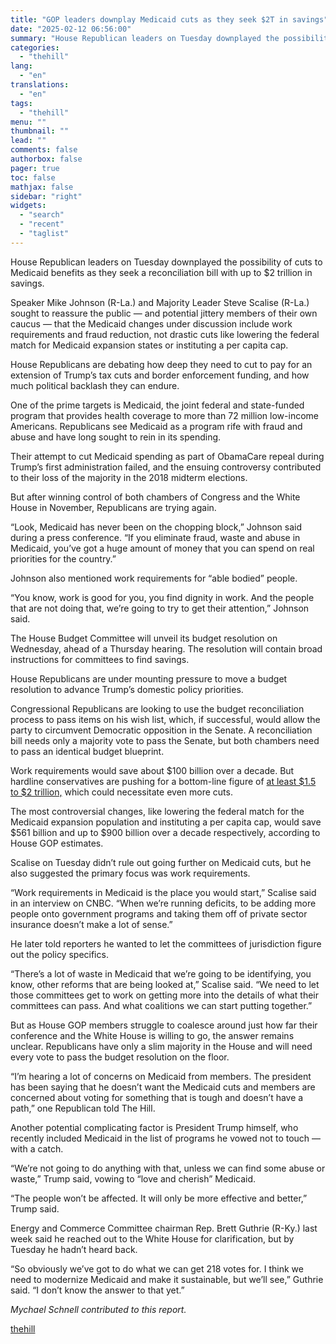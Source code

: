 ```yaml
---
title: "GOP leaders downplay Medicaid cuts as they seek $2T in savings"
date: "2025-02-12 06:56:00"
summary: "House Republican leaders on Tuesday downplayed the possibility of cuts to Medicaid benefits as they seek a reconciliation bill with up to $2 trillion in savings. Speaker Mike Johnson (R-La.) and Majority Leader Steve Scalise (R-La.) sought to reassure the public — and potential jittery members of their own caucus..."
categories:
  - "thehill"
lang:
  - "en"
translations:
  - "en"
tags:
  - "thehill"
menu: ""
thumbnail: ""
lead: ""
comments: false
authorbox: false
pager: true
toc: false
mathjax: false
sidebar: "right"
widgets:
  - "search"
  - "recent"
  - "taglist"
---
```


House Republican leaders on Tuesday downplayed the possibility of cuts to Medicaid benefits as they seek a reconciliation bill with up to $2 trillion in savings.

Speaker Mike Johnson (R-La.) and Majority Leader Steve Scalise (R-La.) sought to reassure the public — and potential jittery members of their own caucus — that the Medicaid changes under discussion include work requirements and fraud reduction, not drastic cuts like lowering the federal match for Medicaid expansion states or instituting a per capita cap.

House Republicans are debating how deep they need to cut to pay for an extension of Trump’s tax cuts and border enforcement funding, and how much political backlash they can endure.

One of the prime targets is Medicaid, the joint federal and state-funded program that provides health coverage to more than 72 million low-income Americans. Republicans see Medicaid as a program rife with fraud and abuse and have long sought to rein in its spending.

Their attempt to cut Medicaid spending as part of ObamaCare repeal during Trump’s first administration failed, and the ensuing controversy contributed to their loss of the majority in the 2018 midterm elections.

But after winning control of both chambers of Congress and the White House in November, Republicans are trying again.

“Look, Medicaid has never been on the chopping block,” Johnson said during a press conference. “If you eliminate fraud, waste and abuse in Medicaid, you’ve got a huge amount of money that you can spend on real priorities for the country.”

Johnson also mentioned work requirements for “able bodied” people.

“You know, work is good for you, you find dignity in work. And the people that are not doing that, we’re going to try to get their attention,” Johnson said.

The House Budget Committee will unveil its budget resolution on Wednesday, ahead of a Thursday hearing. The resolution will contain broad instructions for committees to find savings.

House Republicans are under mounting pressure to move a budget resolution to advance Trump’s domestic policy priorities.

Congressional Republicans are looking to use the budget reconciliation process to pass items on his wish list, which, if successful, would allow the party to circumvent Democratic opposition in the Senate. A reconciliation bill needs only a majority vote to pass the Senate, but both chambers need to pass an identical budget blueprint.

Work requirements would save about $100 billion over a decade. But hardline conservatives are pushing for a bottom-line figure of [at least $1.5 to $2 trillion,](https://thehill.com/homenews/house/5138239-house-budget-chair-framework-trump-agenda/) which could necessitate even more cuts.

The most controversial changes, like lowering the federal match for the Medicaid expansion population and instituting a per capita cap, would save $561 billion and up to $900 billion over a decade respectively, according to House GOP estimates.

Scalise on Tuesday didn’t rule out going further on Medicaid cuts, but he also suggested the primary focus was work requirements.

“Work requirements in Medicaid is the place you would start,” Scalise said in an interview on CNBC. “When we’re running deficits, to be adding more people onto government programs and taking them off of private sector insurance doesn’t make a lot of sense.”

He later told reporters he wanted to let the committees of jurisdiction figure out the policy specifics.

“There’s a lot of waste in Medicaid that we’re going to be identifying, you know, other reforms that are being looked at,” Scalise said. “We need to let those committees get to work on getting more into the details of what their committees can pass. And what coalitions we can start putting together.”

But as House GOP members struggle to coalesce around just how far their conference and the White House is willing to go, the answer remains unclear. Republicans have only a slim majority in the House and will need every vote to pass the budget resolution on the floor.

“I’m hearing a lot of concerns on Medicaid from members. The president has been saying that he doesn’t want the Medicaid cuts and members are concerned about voting for something that is tough and doesn’t have a path,” one Republican told The Hill.

Another potential complicating factor is President Trump himself, who recently included Medicaid in the list of programs he vowed not to touch — with a catch.

“We’re not going to do anything with that, unless we can find some abuse or waste,” Trump said, vowing to “love and cherish” Medicaid.

“The people won’t be affected. It will only be more effective and better,” Trump said.

Energy and Commerce Committee chairman Rep. Brett Guthrie (R-Ky.) last week said he reached out to the White House for clarification, but by Tuesday he hadn’t heard back.

“So obviously we’ve got to do what we can get 218 votes for. I think we need to modernize Medicaid and make it sustainable, but we’ll see,” Guthrie said. “I don’t know the answer to that yet.”

*Mychael Schnell contributed to this report.*

[thehill](https://thehill.com/policy/healthcare/5139533-house-republicans-medicaid-cuts/)
